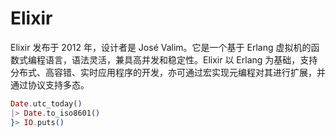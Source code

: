 # Elixir

Elixir 发布于 2012 年，设计者是 José Valim。它是一个基于 Erlang 虚拟机的函数式编程语言，语法灵活，兼具高并发和稳定性。Elixir 以 Erlang 为基础，支持分布式、高容错、实时应用程序的开发，亦可通过宏实现元编程对其进行扩展，并通过协议支持多态。

```elixir
Date.utc_today()
|> Date.to_iso8601()
}> IO.puts()
```
